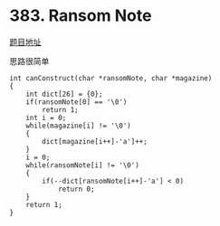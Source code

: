 # 383. Ransom Note

[题目地址](https://leetcode.com/problems/ransom-note/)

思路很简单

```
int canConstruct(char *ransomNote, char *magazine)
{
    int dict[26] = {0};
    if(ransomNote[0] == '\0')
        return 1;
    int i = 0;
    while(magazine[i] != '\0')
    {
        dict[magazine[i++]-'a']++;
    }
    i = 0;
    while(ransomNote[i] != '\0')
    {
        if(--dict[ransomNote[i++]-'a'] < 0)
            return 0;
    }
    return 1;
}
```